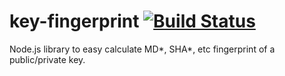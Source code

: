 # key-fingerprint [![Build Status](https://travis-ci.org/phra/key-fingerprint.svg?branch=master)](https://travis-ci.org/phra/key-fingerprint)
Node.js library to easy calculate MD*, SHA*, etc fingerprint of a public/private key.
